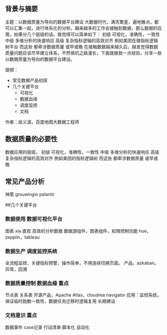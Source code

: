 ## 背景与摘要
主题：以数据质量为导向的数据平台建设
大数据时代，满天繁星，遍地散点，都可以汇集一起，进行体系化的分析。越来越多的工作会接触到数据，那么数据的应用，如果分几个层级的话。我觉得可以简单如下：
初级 可视化，准确性，一致性
中级 多维分析的快速响应
高级 复杂指标逻辑的高效对齐 例如美团在做指标逻辑树平台
而这些 都牵涉数据质量 或早或晚
在接触数据越来越久后，越发觉得数据质量问题应该尽早建立体系，不然填坑之路漫长，下面就据我一点经验，分享一些以数据质量为导向的数据平台建设。

提纲：
- 常见数据产品初探
- 几个关键平台
    - 可视化
    - 数据血缘
    - 调度监控
    - 文档

作者：段义波。百度地图大数据工程师

## 数据质量的必要性
数据应用的层级，
初级 可视化，准确性，一致性
中级 多维分析的快速响应
高级 复杂指标逻辑的高效对齐 例如美团的指标逻辑树
而这些 都牵涉数据质量 或早或晚

## 常见产品分析
神策
grouwingio
palantir

##几个关键平台
### 数据使用 数据可视化平台
图表 xia
直观 高效的分析数据
数据源组件，图表组件，权限控制功能
hue，zepplin，tableau

### 数据生产 调度监控系统
全流程监控，关键指标预警，操作简单，不用连续切换页面。
产品，azkaban。异常，回溯

### 数据质量控制 数据血缘 重点
节点表
关系表
开源产品，Apache Atlas，cloudrea navigator
应用：监控系统，保证临时跑数一致性，数据任务迁移时逻辑复用
长期建设

### 文档意识 重点
数据事件
case记录
行动清单 脚本化 自动化